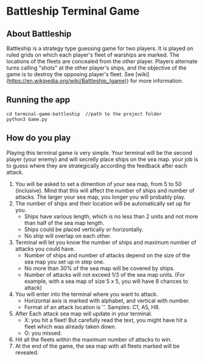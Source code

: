 # Battleship Terminal Game

## About Battleship
Battleship is a strategy type guessing game for two players. It is played on ruled grids on which each player's fleet of warships are marked. The locations of the fleets are concealed from the other player. Players alternate turns calling "shots" at the other player's ships, and the objective of the game is to destroy the opposing player's fleet. See [wiki] (https://en.wikipedia.org/wiki/Battleship_(game)) for more information. 

## Running the app
```
cd terminal-game-battleship  //path to the project folder
python3 Game.py
```
## How do you play
Playing this terminal game is very simple. Your terminal will be the second player (your enemy) and will secrelly place ships on the sea map. your job is to guess where they are strategically according the feedback after each attack. 
  1. You will be asked to set a dimention of your sea map, from 5 to 50 (inclusive).
     Mind that this will affect the number of ships and number of attacks. The larger your sea map, you longer you will probably play. 
  3. The number of ships and their location will be automatically set up for you.
     - Ships have various length, which is no less than 2 units and not more than half of the sea map length.
     - Ships could be placed vertically or horizontally.
     - No ship will overlap on each other.
  4. Terminal will let you know the number of ships and maximum number of attacks you could have.
     - Number of ships and number of attacks depend on the size of the sea map you set up in step one.
     - No more than 30% of the sea map will be covered by ships.
     - Number of attacks will not exceed 1/3 of the sea map units. (For example, with a sea map of size 5 x 5, you will have 8 chances to attack)
  5. You will enter into the terminal where you want to attack.
     - Horizontal axis is marked with alphabet, and vertical with number. 
     - Format of an attack location is '<alphabet><number>'. Samples: C1, A5, H8.
  6. After Each attack sea map will update in your terminal.
     - X: you hit a fleet! But carefully read the text, you might have hit a fleet which was already taken down. 
     - O: you missed.
  7. Hit all the fleets within the maximum number of attacks to win.
  8. At the end of the game, the sea map with all fleets marked will be revealed.

